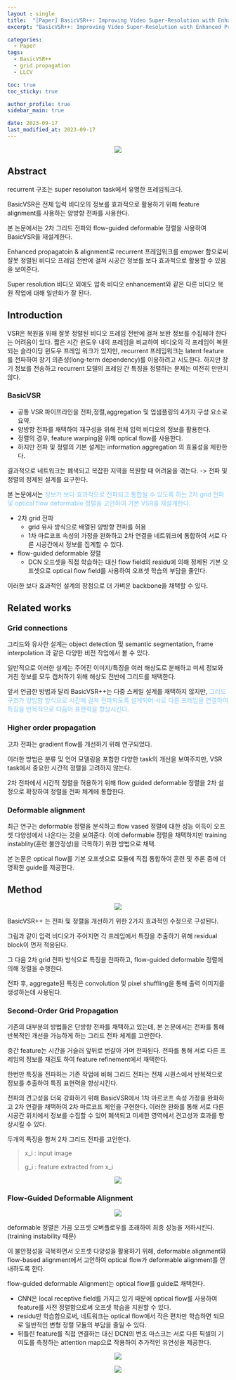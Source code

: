 ```yaml
---
layout : single
title:  "[Paper] BasicVSR++: Improving Video Super-Resolution with Enhanced Propagation ans Alignment"
excerpt: "BasicVSR++: Improving Video Super-Resolution with Enhanced Propagation ans Alignment 논문 정리"

categories:
  - Paper
tags:
  - BasicVSR++
  - grid propagation
  - LLCV

toc: true
toc_sticky: true

author_profile: true
sidebar_main: true

date: 2023-09-17
last_modified_at: 2023-09-17
---
```



<p align="center"><img src="/assets/images/Paper/BasicVSR++/figure_1.png"></p>

## Abstract

recurrent 구조는 super resoluiton task에서 유명한 프레임워크다.

BasicVSR은 전체 입력 비디오의 정보를 효과적으로 활용하기 위해 feature alignment를 사용하는 양방향 전파를 사용한다.



본 논문에서는 2차 그리드 전파와 flow-guided deformable 정렬을 사용하여 BasicVSR을 재설계한다.

Enhanced propagatoin & alignment로 recurrent 프레임워크를 empwer 함으로써 잘못 정렬된 비디오 프레임 전반에 걸쳐 시공간 정보를 보다 효과적으로 활용할 수 있음을 보여준다.

Super resolution 비디오 외에도 압축 비디오 enhancement와 같은 다른 비디오 복원 작업에 대해 일반화가 잘 된다.



## Introduction

VSR은 복원을 위해 잘못 정렬된 비디오 프레임 전반에 걸쳐 보완 정보를 수집해야 한다는 어려움이 있다. 짧은 시간 윈도우 내의 프레임을 비교하여 비디오의 각 프레임이 복원되는 슬라이딩 윈도우 프레임 워크가 있지만, recurrent 프레임워크는 latent feature를 전파하여 장기 의존성(long-term dependency)를 이용하려고 시도한다. 하지만 장기 정보를 전송하고 recurrent 모델의 프레임 간 특징을 정렬하는 문제는 여전히 만만치 않다.

### BasicVSR

- 공통 VSR 파이프라인을 전파,정렬,aggregation 및 업샘플링의 4가지 구성 요소로 요약.
- 양방향 전파를 채택하여 재구성을 위해 전체 입력 비디오의 정보를 활용한다.
- 정렬의 경우, feature warping을 위해 optical flow를 사용한다.
- 하지만 전파 및 정렬의 기본 설계는 information aggregation 의 효율성을 제한한다.



결과적으로 네트워크는 폐색되고 복잡한 지역을 복원할 때 어려움을 겪는다. -> 전파 및 정렬의 정제된 설계를 요구한다.



본 논문에서는 <span style="color: #88c8ff">정보가 보다 효과적으로 전파되고 통합될 수 있도록 하는 2차 grid 전파 및 optical flow deformable 정렬을 고안하여 기본 VSR을 재설계한다.</span>

- 2차 grid 전파
  - grid 유사 방식으로 배열된 양방향 전파를 허용
  - 1차 마르코프 속성의 가정을 완화하고 2차 연결을 네트워크에 통합하여 서로 다른 시공간에서 정보를 집계할 수 있다.
- flow-guided deformable 정렬
  - DCN 오프셋을 직접 학습하는 대신 flow field의 residu에  의해 정제된 기본 오프셋으로 optical flow field를 사용하여 오프셋 학습의 부담을 줄인다.



이러한 보다 효과적인 설계의 장점으로 더 가벼운 backbone을 채택할 수 있다.



## Related works

### Grid connections

그리드와 유사한 설계는 object detection 및 semantic segmentation, frame interpolation 과 같은 다양한 비전 작업에서 볼 수 있다.

일반적으로 이러한 설계는 주어진 이미지/특징을 여러 해상도로 분해하고 미세 정보와 거친 정보를 모두 캡처하기 위해 해상도 전반에 그리드를 채택한다.

앞서 언급한 방법과 달리 BasicVSR++는 다중 스케일 설계를 채택하지 않지만, <span style="color: #88c8ff"> 그리드 구조가 양방향 방식으로 시간에 걸쳐 전파되도록 설계되어 서로 다른 프레임을 연결하여 특징을 반복적으로 다듬어 표현력을 향상시킨다.</span>



### Higher order propagation

고차 전파는 gradient flow를 개선하기 위해 연구되었다.

이러한 방법은 분류 및 언어 모델링을 포함한 다양한 task의 개선을 보여주지만, VSR task에서 중요한 시간적 정렬을 고려하지 않는다.

2차 전파에서 시간적 정렬을 허용하기 위해 flow guided deformable 정렬을 2차 설정으로 확장하여 정렬을 전파 체계에 통합한다.



### Deformable alignment

최근 연구는 deformable 정렬을 분석하고 flow vased 정렬에 대한 성능 이득이 오프셋 다양성에서 나온다는 것을 보여준다. 이에 deformable 정렬을 채택하지만 training instablity(훈련 불안정성)을 극복하기 위한 방법으로 채택.

본 논문은 optical flow를 기본 오프셋으로 모듈에 직접 통합하여 훈련 및 추론 중에 더 명확한 guide를 제공한다.

## Method

<p align="center"><img src="/assets/images/Paper/BasicVSR++/figure_2.png"></p>

BasicVSR++ 는 전파 및 정렬을 개선하기 위한 2가지 효과적인 수정으로 구성된다.

그림과 같이 입력 비디오가 주어지면 각 프레임에서 특징을 추출하기 위해 residual block이 먼저 적용된다.

그 다음 2차 grid 전파 방식으로 특징을 전파하고, flow-guided deformable 정렬에 의해 정렬을 수행한다.

전파 후, aggregate된 특징은 convolution 및 pixel shuffling을 통해 출력 이미지를 생성하는데 사용된다.



### Second-Order Grid Propagation

기존의 대부분의 방법들은 단방향 전파를 채택하고 있는데, 본 논문에서는 전파를 통해 반복적인 개선을 가능하게 하는 그리드 전파 체계를 고안한다.

중간 feature는 시간을 거슬러 앞뒤로 번갈아 가며 전파된다. 전파를 통해 서로 다른 프레임의 정보를 재검토 하여 feature refinement에서 채택한다.

한번만 특징을 전파하는 기존 작업에 비해 그리드 전파는 전체 시퀀스에서 반복적으로 정보를 추출하여 특징 표현력을 향상시킨다.



전파의 견고성을 더욱 강화하기 위해 BasicVSR에서 1차 마르코프 속성 가정을 완화하고 2차 연결을 채택하여 2차 마르코프 체인을 구현한다. 이러한 완화를 통해 서로 다른 시공간 위치에서 정보를 수집할 수 있어 폐색되고 미세한 영역에서 견고성과 효과를 향상시킬 수 있다.



두개의 특징을 합쳐 2차 그리드 전파를 고안한다. 

> x_i : input image
>
> g_i : feature extracted from x_i

<p align="center"><img src="/assets/images/Paper/BasicVSR++/figure_4.png"></p>

### Flow-Guided Deformable Alignment

<p align="center"><img src="/assets/images/Paper/BasicVSR++/figure_3.png"></p>

deformable 정렬은 가끔 오프셋 오버플로우를 초래하여 최종 성능을 저하시킨다.(training instability 때문)

이 불안정성을 극복하면서 오프셋 다양성을 활용하기 위해, deformable alignment와 flow-based alignment에서 고안하여 optical flow가 deformable alignment를 안내하도록 한다.



flow-guided deformable Alignment는 optical flow를 guide로 채택한다.

- CNN은 local receptive field를 가지고 있기 때문에 optical flow를 사용하여 feature를 사전 정렬함으로써 오프셋 학습을 지원할 수 있다.
- residu만 학습함으로써, 네트워크는 optical flow에서 작은 편차만 학습하면 되므로 일반적인 변형 정렬 모듈의 부담을 줄일 수 있다.
- 뒤틀린 feature를 직접 연결하는 대신 DCN의 변조 마스크는 서로 다른 픽셀의 기여도를 측정하는 attention map으로 작용하여 추가적인 유연성을 제공한다.

<p align="center"><img src="/assets/images/Paper/BasicVSR++/figure_5.png"></p>
<p align="center"><img src="/assets/images/Paper/BasicVSR++/figure_6.png"></p>